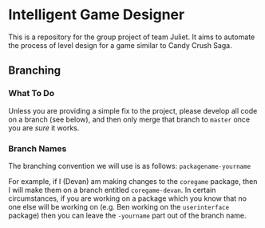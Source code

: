 # Intelligent Game Designer
This is a repository for the group project of team Juliet. It aims to automate the process of level design for a game similar to Candy Crush Saga.

## Branching
### What To Do
Unless you are providing a simple fix to the project, please develop all code on a branch (see below), and then only 
merge that branch to `master` once you are *sure* it works.
### Branch Names
The branching convention we will use is as follows:
`packagename-yourname`

For example, if I (Devan) am making changes to the `coregame` package, then I will make them on a branch entitled 
`coregame-devan`. In certain circumstances, if you are working on a package which you know that no one else will be 
working on (e.g. Ben working on the `userinterface` package) then you can leave the `-yourname` part out of the 
branch name.
